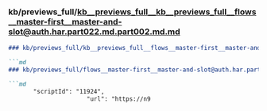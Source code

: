 ### kb/previews_full/kb__previews_full__kb__previews_full__flows__master-first__master-and-slot@auth.har.part022.md.part002.md.md

```md
### kb/previews_full/kb__previews_full__flows__master-first__master-and-slot@auth.har.part022.md.part002.md

```md
### kb/previews_full/flows__master-first__master-and-slot@auth.har.part022.md (part 002)

```md
       "scriptId": "11924",
                      "url": "https://n9
```

```

```

```
